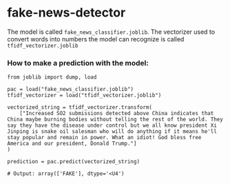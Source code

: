 # fake-news-detector

The model is called `fake_news_classifier.joblib`. The vectorizer used to convert words into numbers the model can recognize is called `tfidf_vectorizer.joblib`

### How to make a prediction with the model:

```
from joblib import dump, load

pac = load("fake_news_classifier.joblib")
tfidf_vectorizer = load("tfidf_vectorizer.joblib")

vectorized_string = tfidf_vectorizer.transform(
    ["Increased SO2 submissions detected above China indicates that China maybe burning bodies without telling the rest of the world. They say they have the disease under control but we all know president Xi Jinping is snake oil salesman who will do anything if it means he'll stay popular and remain in power. What an idiot! God bless free America and our president, Donald Trump."]
)

prediction = pac.predict(vectorized_string)

# Output: array(['FAKE'], dtype='<U4')
```